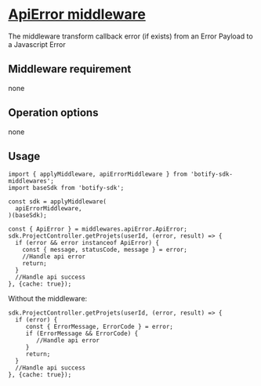 # [ApiError middleware](../../src/middlewares/apiErrorMiddleware.js)

The middleware transform callback error (if exists) from an Error Payload to a Javascript Error

## Middleware requirement
none

## Operation options
none

## Usage
```JS
import { applyMiddleware, apiErrorMiddleware } from 'botify-sdk-middlewares';
import baseSdk from 'botify-sdk';

const sdk = applyMiddleware(
  apiErrorMiddleware,
)(baseSdk);

const { ApiError } = middlewares.apiError.ApiError;
sdk.ProjectController.getProjets(userId, (error, result) => {
  if (error && error instanceof ApiError) {
    const { message, statusCode, message } = error;
    //Handle api error
    return;
  }
  //Handle api success
}, {cache: true});
```

Without the middleware:
```JS
sdk.ProjectController.getProjets(userId, (error, result) => {
  if (error) {
     const { ErrorMessage, ErrorCode } = error;
     if (ErrorMessage && ErrorCode) {
        //Handle api error
     }
     return;
  }
  //Handle api success
}, {cache: true});
```
